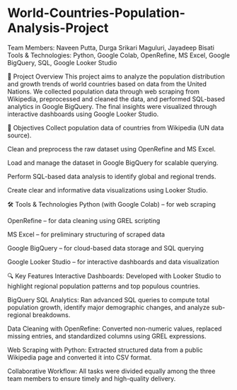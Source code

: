 # World-Countries-Population-Analysis-Project
Team Members: Naveen Putta, Durga Srikari Maguluri, Jayadeep Bisati
Tools & Technologies: Python, Google Colab, OpenRefine, MS Excel, Google BigQuery, SQL, Google Looker Studio

📌 Project Overview
This project aims to analyze the population distribution and growth trends of world countries based on data from the United Nations. We collected population data through web scraping from Wikipedia, preprocessed and cleaned the data, and performed SQL-based analytics in Google BigQuery. The final insights were visualized through interactive dashboards using Google Looker Studio.

🎯 Objectives
Collect population data of countries from Wikipedia (UN data source).

Clean and preprocess the raw dataset using OpenRefine and MS Excel.

Load and manage the dataset in Google BigQuery for scalable querying.

Perform SQL-based data analysis to identify global and regional trends.

Create clear and informative data visualizations using Looker Studio.

🛠️ Tools & Technologies
Python (with Google Colab) – for web scraping

OpenRefine – for data cleaning using GREL scripting

MS Excel – for preliminary structuring of scraped data

Google BigQuery – for cloud-based data storage and SQL querying

Google Looker Studio – for interactive dashboards and data visualization

🔍 Key Features
Interactive Dashboards: Developed with Looker Studio to highlight regional population patterns and top populous countries.

BigQuery SQL Analytics: Ran advanced SQL queries to compute total population growth, identify major demographic changes, and analyze sub-regional breakdowns.

Data Cleaning with OpenRefine: Converted non-numeric values, replaced missing entries, and standardized columns using GREL expressions.

Web Scraping with Python: Extracted structured data from a public Wikipedia page and converted it into CSV format.

Collaborative Workflow: All tasks were divided equally among the three team members to ensure timely and high-quality delivery.
